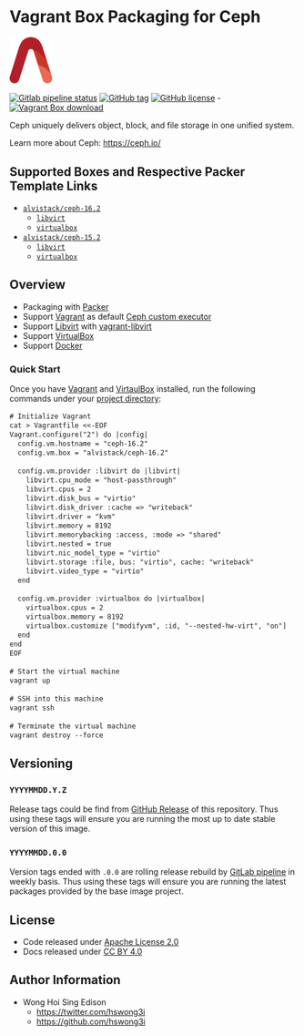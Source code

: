 # Vagrant Box Packaging for Ceph

<img src="/alvistack.svg" width="75" alt="AlviStack">

[![Gitlab pipeline status](https://img.shields.io/gitlab/pipeline/alvistack/vagrant-ceph/master)](https://gitlab.com/alvistack/vagrant-ceph/-/pipelines)
[![GitHub tag](https://img.shields.io/github/tag/alvistack/vagrant-ceph.svg)](https://github.com/alvistack/vagrant-ceph/tags)
[![GitHub license](https://img.shields.io/github/license/alvistack/vagrant-ceph.svg)](https://github.com/alvistack/vagrant-ceph/blob/master/LICENSE) -[![Vagrant Box download](https://img.shields.io/badge/dynamic/json?label=alvistack%2Fceph-16.2&query=%24.boxes%5B%3A1%5D.downloads&url=https%3A%2F%2Fapp.vagrantup.com%2Fapi%2Fv1%2Fsearch%3Fq%3Dalvistack%2Fceph-16.2)](https://app.vagrantup.com/alvistack/boxes/ceph-16.2)

Ceph uniquely delivers object, block, and file storage in one unified system.

Learn more about Ceph: <https://ceph.io/>

## Supported Boxes and Respective Packer Template Links

  - [`alvistack/ceph-16.2`](https://app.vagrantup.com/alvistack/boxes/ceph-16.2)
      - [`libvirt`](https://github.com/alvistack/vagrant-ceph/blob/master/packer/libvirt-16.2/packer.json)
      - [`virtualbox`](https://github.com/alvistack/vagrant-ceph/blob/master/packer/virtualbox-16.2/packer.json)
  - [`alvistack/ceph-15.2`](https://app.vagrantup.com/alvistack/boxes/ceph-15.2)
      - [`libvirt`](https://github.com/alvistack/vagrant-ceph/blob/master/packer/libvirt-15.2/packer.json)
      - [`virtualbox`](https://github.com/alvistack/vagrant-ceph/blob/master/packer/virtualbox-15.2/packer.json)

## Overview

  - Packaging with [Packer](https://www.packer.io/)
  - Support [Vagrant](https://www.vagrantup.com/) as default [Ceph custom executor](https://docs.gitlab.com/runner/executors/README.html)
  - Support [Libvirt](https://libvirt.org/) with [vagrant-libvirt](https://github.com/vagrant-libvirt/vagrant-libvirt)
  - Support [VirtualBox](https://www.virtualbox.org/)
  - Support [Docker](https://www.docker.com/)

### Quick Start

Once you have [Vagrant](https://www.vagrantup.com/docs/installation) and [VirtaulBox](https://www.virtualbox.org/) installed, run the following commands under your [project directory](https://learn.hashicorp.com/tutorials/vagrant/getting-started-project-setup?in=vagrant/getting-started):

    # Initialize Vagrant
    cat > Vagrantfile <<-EOF
    Vagrant.configure("2") do |config|
      config.vm.hostname = "ceph-16.2"
      config.vm.box = "alvistack/ceph-16.2"
    
      config.vm.provider :libvirt do |libvirt|
        libvirt.cpu_mode = "host-passthrough"
        libvirt.cpus = 2
        libvirt.disk_bus = "virtio"
        libvirt.disk_driver :cache => "writeback"
        libvirt.driver = "kvm"
        libvirt.memory = 8192
        libvirt.memorybacking :access, :mode => "shared"
        libvirt.nested = true
        libvirt.nic_model_type = "virtio"
        libvirt.storage :file, bus: "virtio", cache: "writeback"
        libvirt.video_type = "virtio"
      end
    
      config.vm.provider :virtualbox do |virtualbox|
        virtualbox.cpus = 2
        virtualbox.memory = 8192
        virtualbox.customize ["modifyvm", :id, "--nested-hw-virt", "on"]
      end
    end
    EOF
    
    # Start the virtual machine
    vagrant up
    
    # SSH into this machine
    vagrant ssh
    
    # Terminate the virtual machine
    vagrant destroy --force

## Versioning

### `YYYYMMDD.Y.Z`

Release tags could be find from [GitHub Release](https://github.com/alvistack/vagrant-ceph/tags) of this repository. Thus using these tags will ensure you are running the most up to date stable version of this image.

### `YYYYMMDD.0.0`

Version tags ended with `.0.0` are rolling release rebuild by [GitLab pipeline](https://gitlab.com/alvistack/vagrant-ceph/-/pipelines) in weekly basis. Thus using these tags will ensure you are running the latest packages provided by the base image project.

## License

  - Code released under [Apache License 2.0](LICENSE)
  - Docs released under [CC BY 4.0](http://creativecommons.org/licenses/by/4.0/)

## Author Information

  - Wong Hoi Sing Edison
      - <https://twitter.com/hswong3i>
      - <https://github.com/hswong3i>
